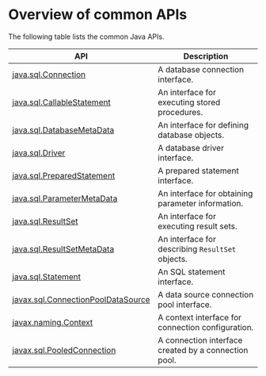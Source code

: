 Overview of common APIs 
============================================

The following table lists the common Java APIs. 


|                                        API                                        |                     Description                      |
|-----------------------------------------------------------------------------------|------------------------------------------------------|
| [java.sql.Connection](/zh-CN/3.user-guide/16.common-interfaces/2.java-sql-connection.md)                | A database connection interface.                     |
| [java.sql.CallableStatement](/zh-CN/3.user-guide/16.common-interfaces/3.java-sql-callablestatement.md)         | An interface for executing stored procedures.        |
| [java.sql.DatabaseMetaData](/zh-CN/3.user-guide/16.common-interfaces/4.java-sql-databasemetadata.md)          | An interface for defining database objects.          |
| [java.sql.Driver](/zh-CN/3.user-guide/16.common-interfaces/5.java-sql-driver.md)                    | A database driver interface.                         |
| [java.sql.PreparedStatement](/zh-CN/3.user-guide/16.common-interfaces/6.java-sql-preparedstatement.md)         | A prepared statement interface.                      |
| [java.sql.ParameterMetaData](/zh-CN/3.user-guide/16.common-interfaces/7.java-sql-parametermetadata.md)         | An interface for obtaining parameter information.    |
| [java.sql.ResultSet](/zh-CN/3.user-guide/16.common-interfaces/8.java-sql-resultset.md)                 | An interface for executing result sets.              |
| [java.sql.ResultSetMetaData](/zh-CN/3.user-guide/16.common-interfaces/9.java-sql-resultsetmetadata.md)         | An interface for describing `ResultSet` objects.     |
| [java.sql.Statement](/zh-CN/3.user-guide/16.common-interfaces/10.java-sql-statement.md)                 | An SQL statement interface.                          |
| [javax.sql.ConnectionPoolDataSource](/zh-CN/3.user-guide/16.common-interfaces/11.javax-sql-connectionpooldatasource.md) | A data source connection pool interface.             |
| [javax.naming.Context](/zh-CN/3.user-guide/16.common-interfaces/12.javax-naming-context.md)               | A context interface for connection configuration.    |
| [javax.sql.PooledConnection](/zh-CN/3.user-guide/16.common-interfaces/13.javax-sql-pooledconnection.md)         | A connection interface created by a connection pool. |


